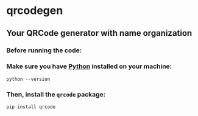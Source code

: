 # qrcodegen
## Your QRCode generator with name organization
### Before running the code:
### Make sure you have [Python](https://www.python.org/downloads/) installed on your machine:
```
python --version
```
### Then, install the `qrcode` package:
```
pip install qrcode
```

